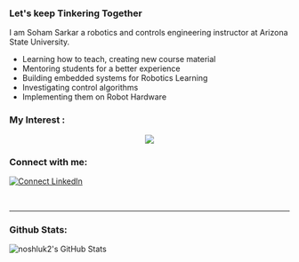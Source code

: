 ### Let's keep Tinkering Together
I am Soham Sarkar a robotics and controls engineering instructor at Arizona State University. 

- Learning how to teach, creating new course material
- Mentoring students for a better experience
- Building embedded systems for Robotics Learning
- Investigating control algorithms
- Implementing them on Robot Hardware


### My Interest :
<p align="center">
  <a href="https://skillicons.dev">
    <img src="https://skillicons.dev/icons?i=git,c,cpp,docker,matlab,html,css,javascript,java,vscode,python,tensorflow,ros,gazebo" />
  </a>
</p>




### Connect with me:
[![Connect LinkedIn](https://img.shields.io/badge/LinkedIn-0077B5?style=for-the-badge&logo=linkedin&logoColor=white)](https://www.linkedin.com/in/soham-sarkar-483566129/)


<br />

---

###  Github Stats:
  <img align="center" alt="noshluk2's GitHub Stats" src="https://github-readme-stats.vercel.app/api?username=ssarka4894&show_icons=true&hide_border=true&title_color=ff652f&icon_color=FFE400&bg_color=09131B&text_color=ffffff&border_color=0c1a25" /> 

